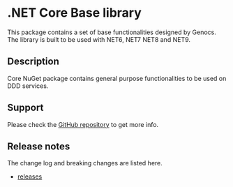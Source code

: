 # .NET Core Base library

This package contains a set of base functionalities designed by Genocs.
The library is built to be used with NET6, NET7 NET8 and NET9.


## Description

Core NuGet package contains general purpose functionalities to be used on DDD services.


## Support

Please check the [GitHub repository](https://github.com/Genocs/genocs-library) to get more info.


## Release notes

The change log and breaking changes are listed here.

- [releases](https://github.com/Genocs/genocs-library/releases)

